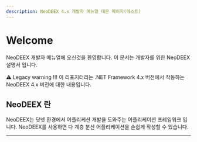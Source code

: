 ```yaml
---
description: NeoDEEX 4.x 개발자 메뉴얼 대문 페이지(테스트)
---
```


# Welcome

NeoDEEX 개발자 메뉴얼에 오신것을 환영합니다. 이 문서는 개발자를 위한 NeoDEEX 설명서 입니다.

⚠️ Legacy warning !!! 이 리포지터리는 .NET Framework 4.x 버전에서 작동하는 NeoDEEX 4.x 버전에 대한 내용입니다.

## NeoDEEX 란

NeoDEEX는 닷넷 환경에서 어플리케션 개발을 도와주는 어플리케이션 프레임워크 입니다. NeoDEEX를 사용하면 다 계층 분산 어플리케이션을 손쉽게 작성할 수 있습니다.

---
